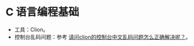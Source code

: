 # C 语言编程基础

- 工具：Clion。
- 控制台乱码问题：参考 [请问clion的控制台中文乱码问题怎么正确解决呢？](https://www.zhihu.com/question/386494355)。
